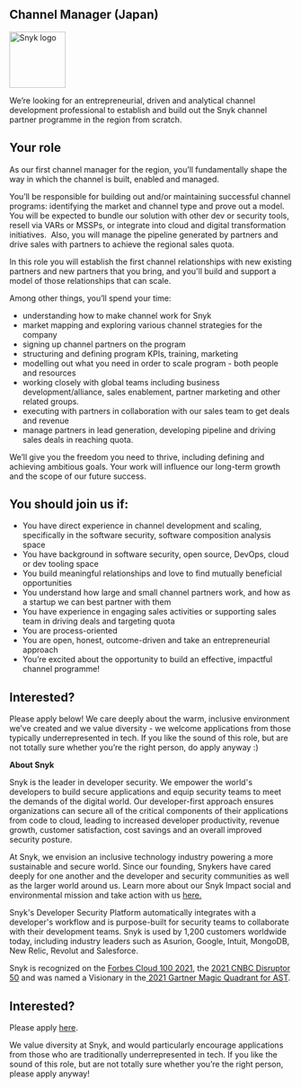 Channel Manager (Japan)
---

<img src="https://res.cloudinary.com/snyk/image/upload/v1537345894/press-kit/brand/logo-black.png" width="100" alt="Snyk logo" />

<p><span style="font-weight: 400;">We’re looking for an entrepreneurial, driven and analytical channel development professional to establish and build out the Snyk channel partner programme in the region from scratch.</span></p>
<h2><strong>Your role</strong></h2>
<p><span style="font-weight: 400;">As our first channel manager for the region, you’ll fundamentally shape the way in which the channel is built, enabled and managed.</span></p>
<p><span style="font-weight: 400;">You’ll be responsible for building out and/or maintaining successful channel programs: identifying the market and channel type and prove out a model. You will be expected to bundle our solution with other dev or security tools, resell via VARs or MSSPs, or integrate into cloud and digital transformation initiatives.&nbsp; Also, you will manage the pipeline generated by partners and drive sales with partners to achieve the regional sales quota.</span></p>
<p><span style="font-weight: 400;">In this role you will establish the first channel relationships with new existing partners and new partners that you bring, and you'll build and support a model of those relationships that can scale.&nbsp;</span></p>
<p><span style="font-weight: 400;">Among other things, you’ll spend your time:</span></p>
<ul>
<li style="font-weight: 400;"><span style="font-weight: 400;">understanding how to make channel work for Snyk</span></li>
<li style="font-weight: 400;"><span style="font-weight: 400;">market mapping and exploring various channel strategies for the company</span></li>
<li style="font-weight: 400;"><span style="font-weight: 400;">signing up channel partners on the program</span></li>
<li style="font-weight: 400;"><span style="font-weight: 400;">structuring and defining program KPIs, training, marketing</span></li>
<li style="font-weight: 400;"><span style="font-weight: 400;">modelling out what you need in order to scale program - both people and resources</span></li>
<li style="font-weight: 400;"><span style="font-weight: 400;">working closely with global teams including business development/alliance, sales enablement, partner marketing and other related groups.</span></li>
<li style="font-weight: 400;"><span style="font-weight: 400;">executing with partners in collaboration with our sales team to get deals and revenue</span></li>
<li style="font-weight: 400;"><span style="font-weight: 400;">manage partners in lead generation, developing pipeline and driving sales deals in reaching quota.</span></li>
</ul>
<p><span style="font-weight: 400;">We’ll give you the freedom you need to thrive, including defining and achieving ambitious goals. Your work will influence our long-term growth and the scope of our future success.</span></p>
<h2><strong>You should join us if:</strong></h2>
<ul>
<li style="font-weight: 400;"><span style="font-weight: 400;">You have direct experience in channel development and scaling, specifically in the software security, software composition analysis space</span></li>
<li style="font-weight: 400;"><span style="font-weight: 400;">You have background in software security, open source, DevOps, cloud or dev tooling space</span></li>
<li style="font-weight: 400;"><span style="font-weight: 400;">You build meaningful relationships and love to find mutually beneficial opportunities</span></li>
<li style="font-weight: 400;"><span style="font-weight: 400;">You understand how large and small channel partners work, and how as a startup we can best partner with them</span></li>
<li style="font-weight: 400;"><span style="font-weight: 400;">You have experience in engaging sales activities or supporting sales team in driving deals and targeting quota</span></li>
<li style="font-weight: 400;"><span style="font-weight: 400;">You are process-oriented&nbsp;</span></li>
<li style="font-weight: 400;"><span style="font-weight: 400;">You are open, honest, outcome-driven and take an entrepreneurial approach</span></li>
<li style="font-weight: 400;"><span style="font-weight: 400;">You’re excited about the opportunity to build an effective, impactful channel programme!</span></li>
</ul>
<h2><strong>Interested?</strong></h2>
<p><span style="font-weight: 400;">Please apply below! We care deeply about the warm, inclusive environment we’ve created and we value diversity - we welcome applications from those typically underrepresented in tech. If you like the sound of this role, but are not totally sure whether you’re the right person, do apply anyway :)</span></p><div class="content-conclusion"><p><strong>About Snyk</strong></p>
<p><span style="font-weight: 400;">Snyk is the leader in developer security. We empower the world's developers to build secure applications and equip security teams to meet the demands of the digital world. Our developer-first approach ensures organizations can secure all of the critical components of their applications from code to cloud, leading to increased developer productivity, revenue growth, customer satisfaction, cost savings and an overall improved security posture.&nbsp;</span></p>
<p><span style="font-weight: 400;">At Snyk, we envision an inclusive technology industry powering a more sustainable and secure world.</span> <span style="font-weight: 400;">Since our founding, Snykers have cared deeply for one another and the developer and security communities as well as the larger world around us. Learn more about our Snyk Impact social and environmental mission and take action with us </span><a href="https://snyk.io/about/snyk-impact/"><span style="font-weight: 400;">here.</span></a></p>
<p><span style="font-weight: 400;">Snyk's Developer Security Platform automatically integrates with a developer's workflow and is purpose-built for security teams to collaborate with their development teams. Snyk is used by 1,200 customers worldwide today, including industry leaders such as Asurion, Google, Intuit, MongoDB, New Relic, Revolut and Salesforce.</span></p>
<p><span style="font-weight: 400;">Snyk is recognized on the </span><a href="https://www.forbes.com/cloud100/#6f24b5ba5f94"><span style="font-weight: 400;">Forbes Cloud 100 2021</span></a><span style="font-weight: 400;">, the </span><a href="https://www.cnbc.com/2021/05/25/these-are-the-2021-cnbc-disruptor-50-companies.html"><span style="font-weight: 400;">2021 CNBC Disruptor 50</span></a><span style="font-weight: 400;"> and was named a Visionary in the</span><a href="https://snyk.io/blog/snyk-visionary-2021-gartner-magic-quadrant-for-ast/"><span style="font-weight: 400;"> 2021 Gartner Magic Quadrant for AST</span></a><span style="font-weight: 400;">.</span></p></div>

Interested?
---

Please apply [here](https://boards.greenhouse.io/snyk/jobs/5393190002#app).

We value diversity at Snyk, and would particularly encourage applications from those who are traditionally underrepresented in tech.
If you like the sound of this role, but are not totally sure whether you’re the right person, please apply anyway!
